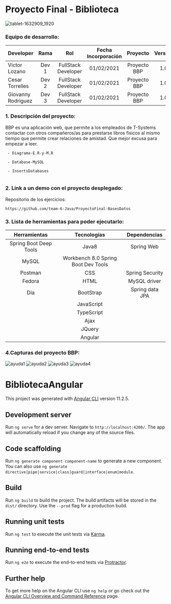 # Proyecto Final - Biblioteca

![tablet-1632909_1920](https://user-images.githubusercontent.com/71090798/110982323-10b87800-8371-11eb-85ef-d46cdc3cfb7b.jpg)

### Equipo de desarrollo:

| Developer | Rama | Rol | Fecha Incorporación | Proyecto | Versión |
| --- | :---:  | :---:  | :---:  | :---: | :---:  |
| Victor Lozano | Dev 1 | FullStack Developer | 01/02/2021 | Proyecto BBP| 1.0  |
| Cesar Torrelles | Dev 2 | FullStack Developer | 01/02/2021 |  Proyecto BBP  | 1.0  | 
| Giovanny Rodriguez | Dev 3 | FullStack Developer| 01/02/2021 |  Proyecto BBP | 1.0  |

### 1. Descripción del proyecto: 

BBP es una aplicación web, que permite a los empleados de T-Systems contactar con otros compañeros/as para prestarse libros fisicos al mismo tiempo que permite crear relaciones de amistad. Que mejor excusa para empezar a leer.
```
 - Diagrama-E.R-y-M.R

 - Database-MySQL
 
 - InsertsDatabases
 
```

###  2. Link a un demo con el proyecto desplegado:

Repositorio de los ejercicios:
```
https://github.com/team-6-Java/ProyectoFinal-BasesDatos
```
###   3. Lista de herramientas para poder ejecutarlo:


|Herramientas          	|Tecnologías      |	Dependencias|
| :---:  | :---: | :---:  |
|Spring Boot Deep Tools	|Java8            |	Spring Web|
|MySQL                  | Workbench 8.0  		Spring Boot Dev Tools|
|Postman                |	CSS            	|Spring Security|
|Fedora	                |HTML	            |MySQL driver|
|Día	                   |BootStrap	       |Spring data JPA|
|                       |JavaScript	| |
|                       |TypeScript	| |
|                       |Ajax	| |
|                       |JQuery	| |
|                       |Angular|  |


###  4.Capturas del proyecto BBP:
![ayuda1](https://user-images.githubusercontent.com/71090798/116141191-a49f9280-a6d8-11eb-98c2-0abca8e56978.png)
![ayuda2](https://user-images.githubusercontent.com/71090798/116141211-ac5f3700-a6d8-11eb-8dfe-d6b5d4d26cd0.png)
![ayuda3](https://user-images.githubusercontent.com/71090798/116141213-acf7cd80-a6d8-11eb-89f3-2d6d64cfbf65.png)
![ayuda4](https://user-images.githubusercontent.com/71090798/116141228-b2edae80-a6d8-11eb-8bad-6b1fff911bd4.png)



# BibliotecaAngular

This project was generated with [Angular CLI](https://github.com/angular/angular-cli) version 11.2.5.

## Development server

Run `ng serve` for a dev server. Navigate to `http://localhost:4200/`. The app will automatically reload if you change any of the source files.

## Code scaffolding

Run `ng generate component component-name` to generate a new component. You can also use `ng generate directive|pipe|service|class|guard|interface|enum|module`.

## Build

Run `ng build` to build the project. The build artifacts will be stored in the `dist/` directory. Use the `--prod` flag for a production build.

## Running unit tests

Run `ng test` to execute the unit tests via [Karma](https://karma-runner.github.io).

## Running end-to-end tests

Run `ng e2e` to execute the end-to-end tests via [Protractor](http://www.protractortest.org/).

## Further help

To get more help on the Angular CLI use `ng help` or go check out the [Angular CLI Overview and Command Reference](https://angular.io/cli) page.
